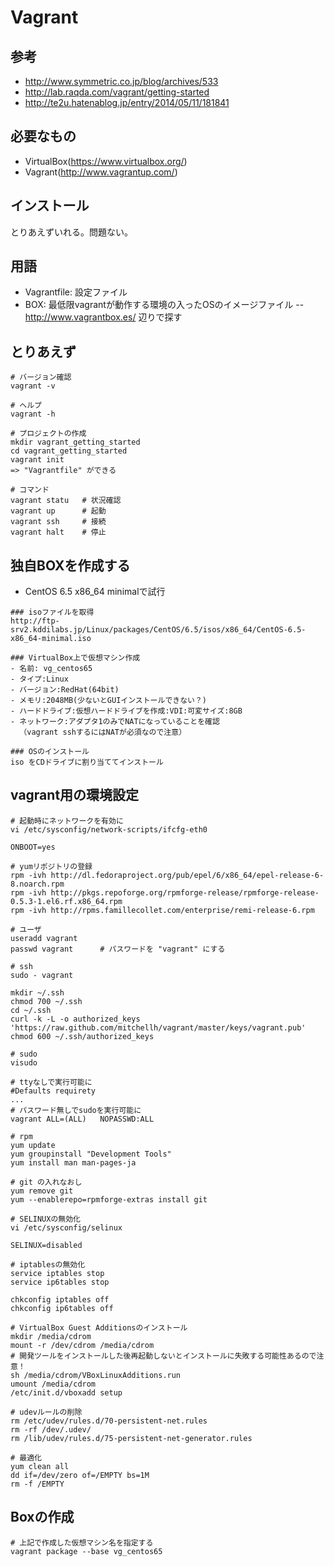 # Vagrant

## 参考

- http://www.symmetric.co.jp/blog/archives/533
- http://lab.raqda.com/vagrant/getting-started
- http://te2u.hatenablog.jp/entry/2014/05/11/181841

## 必要なもの

- VirtualBox(https://www.virtualbox.org/)
- Vagrant(http://www.vagrantup.com/)

## インストール

とりあえずいれる。問題ない。

## 用語

- Vagrantfile: 設定ファイル
- BOX: 最低限vagrantが動作する環境の入ったOSのイメージファイル
-- http://www.vagrantbox.es/ 辺りで探す

## とりあえず

```
# バージョン確認
vagrant -v

# ヘルプ
vagrant -h

# プロジェクトの作成
mkdir vagrant_getting_started
cd vagrant_getting_started
vagrant init
=> "Vagrantfile" ができる

# コマンド
vagrant statu	# 状況確認
vagrant up		# 起動
vagrant ssh		# 接続
vagrant halt 	# 停止
```

## 独自BOXを作成する

- CentOS 6.5 x86_64 minimalで試行

```
### isoファイルを取得
http://ftp-srv2.kddilabs.jp/Linux/packages/CentOS/6.5/isos/x86_64/CentOS-6.5-x86_64-minimal.iso

### VirtualBox上で仮想マシン作成
- 名前: vg_centos65
- タイプ:Linux
- バージョン:RedHat(64bit)
- メモリ:2048MB(少ないとGUIインストールできない？)
- ハードドライブ:仮想ハードドライブを作成:VDI:可変サイズ:8GB
- ネットワーク:アダプタ1のみでNATになっていることを確認
  （vagrant sshするにはNATが必須なので注意）

### OSのインストール
iso をCDドライブに割り当ててインストール
```

## vagrant用の環境設定
```
# 起動時にネットワークを有効に
vi /etc/sysconfig/network-scripts/ifcfg-eth0

ONBOOT=yes

# yumリポジトリの登録
rpm -ivh http://dl.fedoraproject.org/pub/epel/6/x86_64/epel-release-6-8.noarch.rpm
rpm -ivh http://pkgs.repoforge.org/rpmforge-release/rpmforge-release-0.5.3-1.el6.rf.x86_64.rpm
rpm -ivh http://rpms.famillecollet.com/enterprise/remi-release-6.rpm

# ユーザ
useradd vagrant
passwd vagrant 		# パスワードを "vagrant" にする

# ssh
sudo - vagrant

mkdir ~/.ssh
chmod 700 ~/.ssh
cd ~/.ssh
curl -k -L -o authorized_keys 'https://raw.github.com/mitchellh/vagrant/master/keys/vagrant.pub'
chmod 600 ~/.ssh/authorized_keys

# sudo
visudo

# ttyなしで実行可能に
#Defaults requirety
...
# パスワード無しでsudoを実行可能に
vagrant ALL=(ALL) 	NOPASSWD:ALL

# rpm
yum update
yum groupinstall "Development Tools"
yum install man man-pages-ja

# git の入れなおし
yum remove git
yum --enablerepo=rpmforge-extras install git

# SELINUXの無効化
vi /etc/sysconfig/selinux

SELINUX=disabled

# iptablesの無効化
service iptables stop
service ip6tables stop

chkconfig iptables off
chkconfig ip6tables off

# VirtualBox Guest Additionsのインストール
mkdir /media/cdrom
mount -r /dev/cdrom /media/cdrom
# 開発ツールをインストールした後再起動しないとインストールに失敗する可能性あるので注意！
sh /media/cdrom/VBoxLinuxAdditions.run
umount /media/cdrom
/etc/init.d/vboxadd setup

# udevルールの削除
rm /etc/udev/rules.d/70-persistent-net.rules
rm -rf /dev/.udev/
rm /lib/udev/rules.d/75-persistent-net-generator.rules

# 最適化
yum clean all
dd if=/dev/zero of=/EMPTY bs=1M
rm -f /EMPTY
```

## Boxの作成

```
# 上記で作成した仮想マシン名を指定する
vagrant package --base vg_centos65
```



